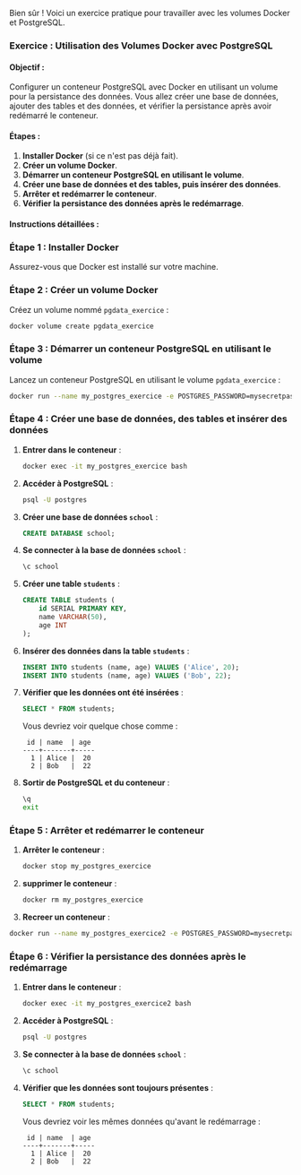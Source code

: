 Bien sûr ! Voici un exercice pratique pour travailler avec les volumes Docker et PostgreSQL.

### Exercice : Utilisation des Volumes Docker avec PostgreSQL

#### Objectif :

Configurer un conteneur PostgreSQL avec Docker en utilisant un volume pour la persistance des données. Vous allez créer une base de données, ajouter des tables et des données, et vérifier la persistance après avoir redémarré le conteneur.

#### Étapes :

1. **Installer Docker** (si ce n'est pas déjà fait).
2. **Créer un volume Docker**.
3. **Démarrer un conteneur PostgreSQL en utilisant le volume**.
4. **Créer une base de données et des tables, puis insérer des données**.
5. **Arrêter et redémarrer le conteneur**.
6. **Vérifier la persistance des données après le redémarrage**.

#### Instructions détaillées :

### Étape 1 : Installer Docker

Assurez-vous que Docker est installé sur votre machine.

### Étape 2 : Créer un volume Docker

Créez un volume nommé `pgdata_exercice` :

```sh
docker volume create pgdata_exercice
```

### Étape 3 : Démarrer un conteneur PostgreSQL en utilisant le volume

Lancez un conteneur PostgreSQL en utilisant le volume `pgdata_exercice` :

```sh
docker run --name my_postgres_exercice -e POSTGRES_PASSWORD=mysecretpassword -v pgdata_exercice:/var/lib/postgresql/data -d postgres
```

### Étape 4 : Créer une base de données, des tables et insérer des données

1. **Entrer dans le conteneur** :

   ```sh
   docker exec -it my_postgres_exercice bash
   ```

2. **Accéder à PostgreSQL** :

   ```sh
   psql -U postgres
   ```

3. **Créer une base de données `school`** :

   ```sql
   CREATE DATABASE school;
   ```

4. **Se connecter à la base de données `school`** :

   ```sql
   \c school
   ```

5. **Créer une table `students`** :

   ```sql
   CREATE TABLE students (
       id SERIAL PRIMARY KEY,
       name VARCHAR(50),
       age INT
   );
   ```

6. **Insérer des données dans la table `students`** :

   ```sql
   INSERT INTO students (name, age) VALUES ('Alice', 20);
   INSERT INTO students (name, age) VALUES ('Bob', 22);
   ```

7. **Vérifier que les données ont été insérées** :

   ```sql
   SELECT * FROM students;
   ```

   Vous devriez voir quelque chose comme :

   ```
    id | name  | age
   ----+-------+-----
     1 | Alice |  20
     2 | Bob   |  22
   ```

8. **Sortir de PostgreSQL et du conteneur** :

   ```sh
   \q
   exit
   ```

### Étape 5 : Arrêter et redémarrer le conteneur

1. **Arrêter le conteneur** :

   ```sh
   docker stop my_postgres_exercice
   ```

2. **supprimer le conteneur** :

   ```sh
   docker rm my_postgres_exercice
   ```

3. **Recreer un conteneur** :

```sh
docker run --name my_postgres_exercice2 -e POSTGRES_PASSWORD=mysecretpassword -v pgdata_exercice:/var/lib/postgresql/data -d postgres
```

### Étape 6 : Vérifier la persistance des données après le redémarrage

1. **Entrer dans le conteneur** :

   ```sh
   docker exec -it my_postgres_exercice2 bash
   ```

2. **Accéder à PostgreSQL** :

   ```sh
   psql -U postgres
   ```

3. **Se connecter à la base de données `school`** :

   ```sql
   \c school
   ```

4. **Vérifier que les données sont toujours présentes** :

   ```sql
   SELECT * FROM students;
   ```

   Vous devriez voir les mêmes données qu'avant le redémarrage :

   ```
    id | name  | age
   ----+-------+-----
     1 | Alice |  20
     2 | Bob   |  22
   ```
